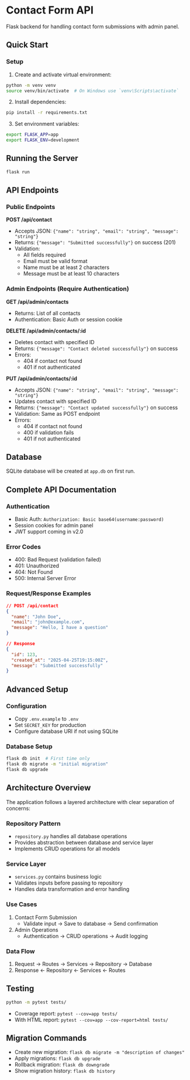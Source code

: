 # Contact Form API

Flask backend for handling contact form submissions with admin panel.

## Quick Start

### Setup

1. Create and activate virtual environment:
```bash
python -m venv venv
source venv/bin/activate  # On Windows use `venv\Scripts\activate`
```

2. Install dependencies:
```bash
pip install -r requirements.txt
```

3. Set environment variables:
```bash
export FLASK_APP=app
export FLASK_ENV=development
```

## Running the Server

```bash
flask run
```

## API Endpoints

### Public Endpoints

**POST /api/contact**
- Accepts JSON: `{"name": "string", "email": "string", "message": "string"}`
- Returns: `{"message": "Submitted successfully"}` on success (201)
- Validation:
  - All fields required
  - Email must be valid format
  - Name must be at least 2 characters
  - Message must be at least 10 characters

### Admin Endpoints (Require Authentication)

**GET /api/admin/contacts**
- Returns: List of all contacts
- Authentication: Basic Auth or session cookie

**DELETE /api/admin/contacts/:id**
- Deletes contact with specified ID
- Returns: `{"message": "Contact deleted successfully"}` on success
- Errors:
  - 404 if contact not found
  - 401 if not authenticated

**PUT /api/admin/contacts/:id**
- Accepts JSON: `{"name": "string", "email": "string", "message": "string"}`
- Updates contact with specified ID
- Returns: `{"message": "Contact updated successfully"}` on success
- Validation: Same as POST endpoint
- Errors:
  - 404 if contact not found
  - 400 if validation fails
  - 401 if not authenticated

## Database

SQLite database will be created at `app.db` on first run.

## Complete API Documentation

### Authentication
- Basic Auth: `Authorization: Basic base64(username:password)`
- Session cookies for admin panel
- JWT support coming in v2.0

### Error Codes
- 400: Bad Request (validation failed)
- 401: Unauthorized
- 404: Not Found
- 500: Internal Server Error

### Request/Response Examples
```json
// POST /api/contact
{
  "name": "John Doe",
  "email": "john@example.com",
  "message": "Hello, I have a question"
}

// Response
{
  "id": 123,
  "created_at": "2025-04-25T19:15:00Z",
  "message": "Submitted successfully"
}
```

## Advanced Setup

### Configuration
- Copy `.env.example` to `.env`
- Set `SECRET_KEY` for production
- Configure database URI if not using SQLite

### Database Setup
```bash
flask db init  # First time only
flask db migrate -m "initial migration"
flask db upgrade
```


## Architecture Overview

The application follows a layered architecture with clear separation of concerns:

### Repository Pattern
- `repository.py` handles all database operations
- Provides abstraction between database and service layer
- Implements CRUD operations for all models

### Service Layer
- `services.py` contains business logic
- Validates inputs before passing to repository
- Handles data transformation and error handling

### Use Cases
1. Contact Form Submission
   - Validate input → Save to database → Send confirmation
2. Admin Operations
   - Authentication → CRUD operations → Audit logging

### Data Flow
1. Request → Routes → Services → Repository → Database
2. Response ← Repository ← Services ← Routes

## Testing

```bash
python -m pytest tests/
```
- Coverage report: `pytest --cov=app tests/`
- With HTML report: `pytest --cov=app --cov-report=html tests/`

## Migration Commands
- Create new migration: `flask db migrate -m "description of changes"`
- Apply migrations: `flask db upgrade`
- Rollback migration: `flask db downgrade`
- Show migration history: `flask db history`
